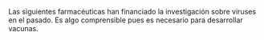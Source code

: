 Las siguientes farmacéuticas han financiado la investigación sobre viruses en el pasado. Es algo comprensible pues es necesario para desarrollar vacunas.

